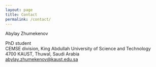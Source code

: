 ```yaml
---
layout: page
title: Contact
permalink: /contact/
---
```


Abylay Zhumekenov

PhD student\
CEMSE division, King Abdullah University of Science and Technology\
4700 KAUST, Thuwal, Saudi Arabia\
abylay.zhumekenov@kaust.edu.sa
